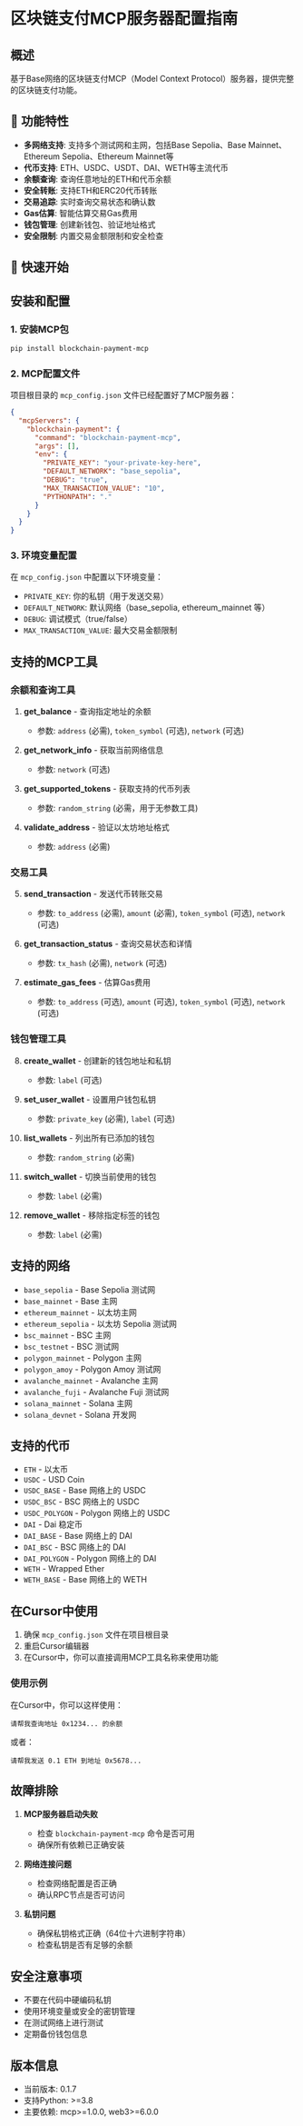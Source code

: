 # 区块链支付MCP服务器配置指南

## 概述

基于Base网络的区块链支付MCP（Model Context Protocol）服务器，提供完整的区块链支付功能。

## 🌟 功能特性

- **多网络支持**: 支持多个测试网和主网，包括Base Sepolia、Base Mainnet、Ethereum Sepolia、Ethereum Mainnet等
- **代币支持**: ETH、USDC、USDT、DAI、WETH等主流代币
- **余额查询**: 查询任意地址的ETH和代币余额
- **安全转账**: 支持ETH和ERC20代币转账
- **交易追踪**: 实时查询交易状态和确认数
- **Gas估算**: 智能估算交易Gas费用
- **钱包管理**: 创建新钱包、验证地址格式
- **安全限制**: 内置交易金额限制和安全检查

## 🚀 快速开始

## 安装和配置

### 1. 安装MCP包

```bash
pip install blockchain-payment-mcp
```

### 2. MCP配置文件

项目根目录的 `mcp_config.json` 文件已经配置好了MCP服务器：

```json
{
  "mcpServers": {
    "blockchain-payment": {
      "command": "blockchain-payment-mcp",
      "args": [],
      "env": {
        "PRIVATE_KEY": "your-private-key-here",
        "DEFAULT_NETWORK": "base_sepolia",
        "DEBUG": "true",
        "MAX_TRANSACTION_VALUE": "10",
        "PYTHONPATH": "."
      }
    }
  }
}
```

### 3. 环境变量配置

在 `mcp_config.json` 中配置以下环境变量：

- `PRIVATE_KEY`: 你的私钥（用于发送交易）
- `DEFAULT_NETWORK`: 默认网络（base_sepolia, ethereum_mainnet 等）
- `DEBUG`: 调试模式（true/false）
- `MAX_TRANSACTION_VALUE`: 最大交易金额限制

## 支持的MCP工具

### 余额和查询工具

1. **get_balance** - 查询指定地址的余额
   - 参数: `address` (必需), `token_symbol` (可选), `network` (可选)

2. **get_network_info** - 获取当前网络信息
   - 参数: `network` (可选)

3. **get_supported_tokens** - 获取支持的代币列表
   - 参数: `random_string` (必需，用于无参数工具)

4. **validate_address** - 验证以太坊地址格式
   - 参数: `address` (必需)

### 交易工具

5. **send_transaction** - 发送代币转账交易
   - 参数: `to_address` (必需), `amount` (必需), `token_symbol` (可选), `network` (可选)

6. **get_transaction_status** - 查询交易状态和详情
   - 参数: `tx_hash` (必需), `network` (可选)

7. **estimate_gas_fees** - 估算Gas费用
   - 参数: `to_address` (可选), `amount` (可选), `token_symbol` (可选), `network` (可选)

### 钱包管理工具

8. **create_wallet** - 创建新的钱包地址和私钥
   - 参数: `label` (可选)

9. **set_user_wallet** - 设置用户钱包私钥
   - 参数: `private_key` (必需), `label` (可选)

10. **list_wallets** - 列出所有已添加的钱包
    - 参数: `random_string` (必需)

11. **switch_wallet** - 切换当前使用的钱包
    - 参数: `label` (必需)

12. **remove_wallet** - 移除指定标签的钱包
    - 参数: `label` (必需)

## 支持的网络

- `base_sepolia` - Base Sepolia 测试网
- `base_mainnet` - Base 主网
- `ethereum_mainnet` - 以太坊主网
- `ethereum_sepolia` - 以太坊 Sepolia 测试网
- `bsc_mainnet` - BSC 主网
- `bsc_testnet` - BSC 测试网
- `polygon_mainnet` - Polygon 主网
- `polygon_amoy` - Polygon Amoy 测试网
- `avalanche_mainnet` - Avalanche 主网
- `avalanche_fuji` - Avalanche Fuji 测试网
- `solana_mainnet` - Solana 主网
- `solana_devnet` - Solana 开发网

## 支持的代币

- `ETH` - 以太币
- `USDC` - USD Coin
- `USDC_BASE` - Base 网络上的 USDC
- `USDC_BSC` - BSC 网络上的 USDC
- `USDC_POLYGON` - Polygon 网络上的 USDC
- `DAI` - Dai 稳定币
- `DAI_BASE` - Base 网络上的 DAI
- `DAI_BSC` - BSC 网络上的 DAI
- `DAI_POLYGON` - Polygon 网络上的 DAI
- `WETH` - Wrapped Ether
- `WETH_BASE` - Base 网络上的 WETH

## 在Cursor中使用

1. 确保 `mcp_config.json` 文件在项目根目录
2. 重启Cursor编辑器
3. 在Cursor中，你可以直接调用MCP工具名称来使用功能

### 使用示例

在Cursor中，你可以这样使用：

```
请帮我查询地址 0x1234... 的余额
```

或者：

```
请帮我发送 0.1 ETH 到地址 0x5678...
```


## 故障排除

1. **MCP服务器启动失败**
   - 检查 `blockchain-payment-mcp` 命令是否可用
   - 确保所有依赖已正确安装

2. **网络连接问题**
   - 检查网络配置是否正确
   - 确认RPC节点是否可访问

3. **私钥问题**
   - 确保私钥格式正确（64位十六进制字符串）
   - 检查私钥是否有足够的余额

## 安全注意事项

- 不要在代码中硬编码私钥
- 使用环境变量或安全的密钥管理
- 在测试网络上进行测试
- 定期备份钱包信息

## 版本信息

- 当前版本: 0.1.7
- 支持Python: >=3.8
- 主要依赖: mcp>=1.0.0, web3>=6.0.0


